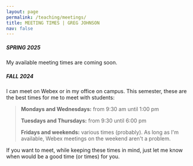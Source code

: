 ```yaml
---
layout: page
permalink: /teaching/meetings/
title: MEETING TIMES | GREG JOHNSON
nav: false
---
```


##### SPRING 2025

My available meeting times are coming soon.



##### FALL 2024

I can meet on Webex or in my office on campus. This semester, these are the best times for me to meet with students:

>**Mondays and Wednesdays:** from 9:30 am until 1:00 pm
>
>**Tuesdays and Thursdays:** from 9:30 until 6:00 pm
>
>**Fridays and weekends:** various times (probably). As long as I'm available, Webex meetings on the weekend aren't a problem. 

If you want to meet, while keeping these times in mind, just let me know when would be a good time (or times) for you.